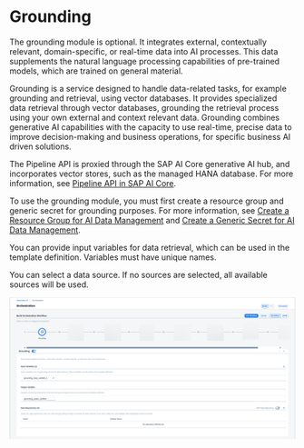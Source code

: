 <!-- loio2d495d3fe46147a0b9fb0173d64d2579 -->

# Grounding

The grounding module is optional. It integrates external, contextually relevant, domain-specific, or real-time data into AI processes. This data supplements the natural language processing capabilities of pre-trained models, which are trained on general material.

Grounding is a service designed to handle data-related tasks, for example grounding and retrieval, using vector databases. It provides specialized data retrieval through vector databases, grounding the retrieval process using your own external and context relevant data. Grounding combines generative AI capabilities with the capacity to use real-time, precise data to improve decision-making and business operations, for specific business AI driven solutions.

The Pipeline API is proxied through the SAP AI Core generative AI hub, and incorporates vector stores, such as the managed HANA database. For more information, see [Pipeline API in SAP AI Core](https://help.sap.com/docs/AI_CORE/2d6c5984063c40a59eda62f4a9135bee/9c972e2301344a5f9511bff4bc7c4fcb.html).

To use the grounding module, you must first create a resource group and generic secret for grounding purposes. For more information, see [Create a Resource Group for AI Data Management](create-a-resource-group-for-ai-data-management-36ddabf.md) and [Create a Generic Secret for AI Data Management](create-a-generic-secret-for-ai-data-management-da05d4a.md).

You can provide input variables for data retrieval, which can be used in the template definition. Variables must have unique names.

You can select a data source. If no sources are selected, all available sources will be used.

![](images/grounding_6b_e37f77f.png)

